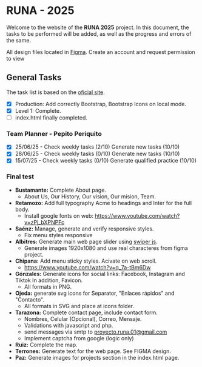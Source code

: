 # RUNA - 2025

Welcome to the website of the **RUNA 2025** project. In this document, the tasks to be performed will be added, as well as the progress and errors of the same.

All design files located in [Figma](https://www.figma.com/design/I3tNIec8pvF6aFBP1ZOlB3/RUNA-PROJECT?node-id=1138-3613&t=oAw1aD9VwpUJORxr-1). Create an account and request permission to view

## General Tasks

The task list is based on the [oficial site](https://israelcueva.github.io/colegio-docs/#/3-secundaria/proyecto).

- [x] Production: Add correctly Bootstrap, Bootstrap Icons on local mode.
- [x] Level 1: Complete.
- [ ] index.html finally completed.

### Team Planner - Pepito Periquito

- [x] 25/06/25 -  Check weekly tasks (2/10) Generate new tasks (10/10)
- [x] 28/06/25 -  Check weekly tasks (0/10) Generate new tasks (10/10)
- [x] 15/07/25 -  Check weekly tasks (0/10) Generate qualified practice (10/10)

### Final test

- **Bustamante:** Complete About page.
    - About Us, Our History, Our vision, Our mision, Team.
- **Retamozo:** Add full typography Acme to headings and Inter for the full body.
    - Install google fonts on web: https://www.youtube.com/watch?v=zPj_bXPNPFc
- **Saénz:** Manage, generate and verify responsive styles.
    - Fix menu styles responsive
- **Albitres:** Generate main web page slider using [swiper js](https://swiperjs.com/).
    - Generate images 1920x1080 and use real characteres from figma project.
- **Chipana:** Add menu sticky styles. Acivate on web scroll.
    - https://www.youtube.com/watch?v=q_7a-tBm6Dw
- **Gónzales:** Generate icons for social links: Facebook, Instagram and Tiktok In addition, Favicon.
    - All formats in PNG.
- **Ojeda:** generate svg icons for Separator, "Enlaces rápidos" and "Contacto".
    - All formats in SVG and place at icons folder.
- **Tarazona:** Complete contact page, include contact form.
    - Nombres, Celular (Opcional), Correo, Mensaje.
    - Validations with javascript and php.
    - send messages via smtp to proyecto.runa.01@gmail.com
    - Implement captcha from google (logic only)
- **Ruiz:** Complete the map.
- **Terrones:** Generate text for the web page. See FIGMA design.
- **Paz:** Generate images for projects section in the index.html page.


